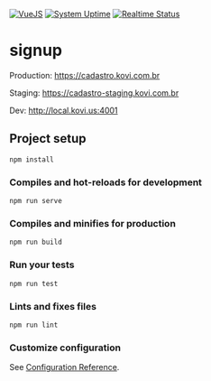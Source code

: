 [![VueJS](https://img.shields.io/badge/app-VueJS%202-green.svg?logo=vue.js&colorB=555&label=)](https://vuejs.org)
[![System Uptime](https://img.shields.io/uptimerobot/ratio/7/m780916317-bd73570f5134dcc0c5cd42d5.svg)](https://status.kovi.us/780916317)
[![Realtime Status](https://img.shields.io/uptimerobot/status/m780916317-bd73570f5134dcc0c5cd42d5.svg)](https://status.kovi.us/780916317)

# signup

Production: https://cadastro.kovi.com.br

Staging: https://cadastro-staging.kovi.com.br

Dev: http://local.kovi.us:4001

## Project setup
```
npm install
```

### Compiles and hot-reloads for development
```
npm run serve
```

### Compiles and minifies for production
```
npm run build
```

### Run your tests
```
npm run test
```

### Lints and fixes files
```
npm run lint
```

### Customize configuration
See [Configuration Reference](https://cli.vuejs.org/config/).
